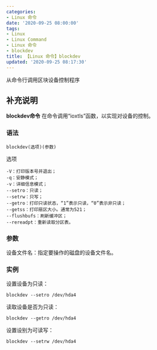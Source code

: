 ```yaml
---
categories:
- Linux 命令
date: '2020-09-25 08:00:00'
tags:
- Linux
- Linux Command
- Linux 命令
- blockdev
title: 【Linux 命令】blockdev
updated: '2020-09-25 08:17:30'
---
```


从命令行调用区块设备控制程序

## 补充说明

**blockdev命令** 在命令调用“ioxtls”函数，以实现对设备的控制。

###  语法

```shell
blockdev(选项)(参数)
```

选项

```shell
-V：打印版本号并退出；
-q：安静模式；
-v：详细信息模式；
--setro：只读；
--setrw：只写；
--getro：打印只读状态，“1”表示只读，“0”表示非只读；
--getss：打印扇区大小。通常为521；
--flushbufs：刷新缓冲区；
--rereadpt：重新读取分区表。
```

###  参数

设备文件名：指定要操作的磁盘的设备文件名。

###  实例

设置设备为只读：

```shell
blockdev --setro /dev/hda4
```

读取设备是否为只读：

```shell
blockdev --getro /dev/hda4
```

设置设别为可读写：

```shell
blockdev --setrw /dev/hda4
```


